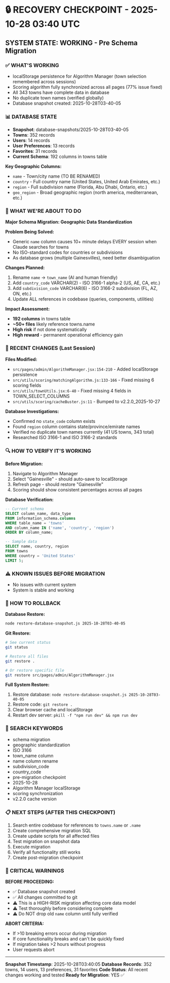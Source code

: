 # 🔒 RECOVERY CHECKPOINT - 2025-10-28 03:40 UTC
## SYSTEM STATE: WORKING - Pre Schema Migration

### ✅ WHAT'S WORKING
- localStorage persistence for Algorithm Manager (town selection remembered across sessions)
- Scoring algorithm fully synchronized across all pages (77% issue fixed)
- All 343 towns have complete data in database
- No duplicate town names (verified globally)
- Database snapshot created: 2025-10-28T03-40-05

### 📊 DATABASE STATE
- **Snapshot**: database-snapshots/2025-10-28T03-40-05
- **Towns**: 352 records
- **Users**: 14 records
- **User Preferences**: 13 records
- **Favorites**: 31 records
- **Current Schema**: 192 columns in towns table

**Key Geographic Columns:**
- `name` - Town/city name (TO BE RENAMED)
- `country` - Full country name (United States, United Arab Emirates, etc.)
- `region` - Full subdivision name (Florida, Abu Dhabi, Ontario, etc.)
- `geo_region` - Broad geographic region (north america, mediterranean, etc.)

### 🎯 WHAT WE'RE ABOUT TO DO

**Major Schema Migration: Geographic Data Standardization**

**Problem Being Solved:**
- Generic `name` column causes 10+ minute delays EVERY session when Claude searches for towns
- No ISO-standard codes for countries or subdivisions
- As database grows (multiple Gainesvilles), need better disambiguation

**Changes Planned:**
1. Rename `name` → `town_name` (AI and human friendly)
2. Add `country_code` VARCHAR(2) - ISO 3166-1 alpha-2 (US, AE, CA, etc.)
3. Add `subdivision_code` VARCHAR(6) - ISO 3166-2 subdivision (FL, AZ, ON, etc.)
4. Update ALL references in codebase (queries, components, utilities)

**Impact Assessment:**
- **192 columns** in towns table
- **~50+ files** likely reference towns.name
- **High risk** if not done systematically
- **High reward** - permanent operational efficiency gain

### 🔧 RECENT CHANGES (Last Session)

**Files Modified:**
- `src/pages/admin/AlgorithmManager.jsx:154-210` - Added localStorage persistence
- `src/utils/scoring/matchingAlgorithm.js:133-166` - Fixed missing 6 scoring fields
- `src/utils/townUtils.jsx:6-40` - Fixed missing 4 fields in TOWN_SELECT_COLUMNS
- `src/utils/scoring/cacheBuster.js:11` - Bumped to v2.2.0_2025-10-27

**Database Investigations:**
- Confirmed no `state_code` column exists
- Found `region` column contains state/province/emirate names
- Verified no duplicate town names currently (41 US towns, 343 total)
- Researched ISO 3166-1 and ISO 3166-2 standards

### 🔍 HOW TO VERIFY IT'S WORKING

**Before Migration:**
1. Navigate to Algorithm Manager
2. Select "Gainesville" - should auto-save to localStorage
3. Refresh page - should restore "Gainesville"
4. Scoring should show consistent percentages across all pages

**Database Verification:**
```sql
-- Current schema
SELECT column_name, data_type
FROM information_schema.columns
WHERE table_name = 'towns'
AND column_name IN ('name', 'country', 'region')
ORDER BY column_name;

-- Sample data
SELECT name, country, region
FROM towns
WHERE country = 'United States'
LIMIT 5;
```

### ⚠️ KNOWN ISSUES BEFORE MIGRATION
- No issues with current system
- System is stable and working

### 🔄 HOW TO ROLLBACK

**Database Restore:**
```bash
node restore-database-snapshot.js 2025-10-28T03-40-05
```

**Git Restore:**
```bash
# See current status
git status

# Restore all files
git restore .

# Or restore specific file
git restore src/pages/admin/AlgorithmManager.jsx
```

**Full System Restore:**
1. Restore database: `node restore-database-snapshot.js 2025-10-28T03-40-05`
2. Restore code: `git restore .`
3. Clear browser cache and localStorage
4. Restart dev server: `pkill -f "npm run dev" && npm run dev`

### 🔎 SEARCH KEYWORDS
- schema migration
- geographic standardization
- ISO 3166
- town_name column
- name column rename
- subdivision_code
- country_code
- pre-migration checkpoint
- 2025-10-28
- Algorithm Manager localStorage
- scoring synchronization
- v2.2.0 cache version

### 📋 NEXT STEPS (AFTER THIS CHECKPOINT)

1. Search entire codebase for references to `towns.name` or `.name`
2. Create comprehensive migration SQL
3. Create update scripts for all affected files
4. Test migration on snapshot data
5. Execute migration
6. Verify all functionality still works
7. Create post-migration checkpoint

### 🚨 CRITICAL WARNINGS

**BEFORE PROCEEDING:**
- ✅ Database snapshot created
- ✅ All changes committed to git
- ⚠️  This is a HIGH-RISK migration affecting core data model
- ⚠️  Test thoroughly before considering complete
- ⚠️  Do NOT drop old `name` column until fully verified

**ABORT CRITERIA:**
- If >10 breaking errors occur during migration
- If core functionality breaks and can't be quickly fixed
- If migration takes >2 hours without progress
- User requests abort

---

**Snapshot Timestamp**: 2025-10-28T03:40:05
**Database Records**: 352 towns, 14 users, 13 preferences, 31 favorites
**Code Status**: All recent changes working and tested
**Ready for Migration**: YES ✅
